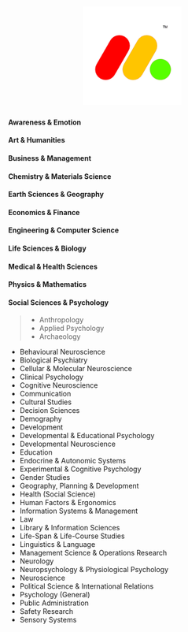 <h1  align="center"> 
  <br>
  <a href="https://github.com/shuzijianzao/Spiral3D/blob/master/Picture/SHUZIJIANZAO"><img src="https://github.com/shuzijianzao/Spiral3D/blob/master/Picture/SHUZIJIANZAO.png" alt="Researcher" width="200"></a>
</h1>

#### Awareness & Emotion
#### Art & Humanities
#### Business & Management
#### Chemistry & Materials Science
#### Earth Sciences & Geography
#### Economics & Finance
#### Engineering & Computer Science
#### Life Sciences & Biology
#### Medical & Health Sciences
#### Physics & Mathematics 
#### Social Sciences & Psychology

>* Anthropology
>* Applied Psychology
>* Archaeology
* Behavioural Neuroscience
* Biological Psychiatry
* Cellular & Molecular Neuroscience
* Clinical Psychology
* Cognitive Neuroscience
* Communication
* Cultural Studies
* Decision Sciences
* Demography
* Development
* Developmental & Educational Psychology
* Developmental Neuroscience
* Education
* Endocrine & Autonomic Systems
* Experimental & Cognitive Psychology
* Gender Studies
* Geography, Planning & Development
* Health (Social Science)
* Human Factors & Ergonomics
* Information Systems & Management
* Law
* Library & Information Sciences
* Life-Span & Life-Course Studies
* Linguistics & Language
* Management Science & Operations Research
* Neurology
* Neuropsychology & Physiological Psychology
* Neuroscience
* Political Science & International Relations
* Psychology (General)
* Public Administration
* Safety Research
* Sensory Systems	